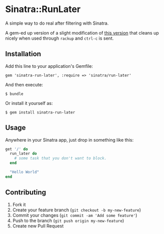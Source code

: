 # Sinatra::RunLater

A simple way to do real after filtering with Sinatra.

A gem-ed up version of a slight modification of [this version](https://github.com/pmamediagroup/sinatra_run_later) that cleans up nicely when used through `rackup` and `ctrl-c` is sent.

## Installation

Add this line to your application's Gemfile:

    gem 'sinatra-run-later', :require => 'sinatra/run-later'

And then execute:

    $ bundle

Or install it yourself as:

    $ gem install sinatra-run-later

## Usage

Anywhere in your Sinatra app, just drop in something like this:

```ruby
get '/' do
  run_later do
    # some task that you don't want to block.
  end

  "Hello World"
end
```

## Contributing

1. Fork it
2. Create your feature branch (`git checkout -b my-new-feature`)
3. Commit your changes (`git commit -am 'Add some feature'`)
4. Push to the branch (`git push origin my-new-feature`)
5. Create new Pull Request
